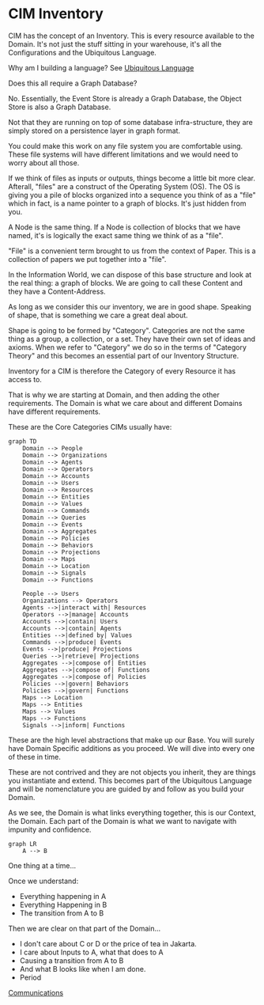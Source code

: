 # CIM Inventory
CIM has the concept of an Inventory.
This is every resource available to the Domain.
It's not just the stuff sitting in your warehouse, it's all the Configurations and the Ubiquitous Language.

Why am I building a language? See [Ubiquitous Language](./UbiquitousLanguage.md)

Does this all require a Graph Database?

No. Essentially, the Event Store is already a Graph Database, the Object Store is also a Graph Database.

Not that they are running on top of some database infra-structure, they are simply stored on a persistence layer in graph format.

You could make this work on any file system you are comfortable using.  These file systems will have different limitations and we would need to worry about all those.

If we think of files as inputs or outputs, things become a little bit more clear.  Afterall, "files" are a construct of the Operating System (OS). The OS is giving you a pile of blocks organized into a sequence you think of as a "file" which in fact, is a name pointer to a graph of blocks. It's just hidden from you.

A Node is the same thing. If a Node is collection of blocks that we have named, it's is logically the exact same thing we think of as a "file".

"File" is a convenient term brought to us from the context of Paper. This is a collection of papers we put together into a "file".

In the Information World, we can dispose of this base structure and look at the real thing: a graph of blocks. We are going to call these Content and they have a Content-Address.

As long as we consider this our inventory, we are in good shape. Speaking of shape, that is something we care a great deal about.

Shape is going to be formed by "Category". Categories are not the same thing as a group, a collection, or a set. They have their own set of ideas and axioms. When we refer to "Category" we do so in the terms of "Category Theory" and this becomes an essential part of our Inventory Structure.

Inventory for a CIM is therefore the Category of every Resource it has access to.

That is why we are starting at Domain, and then adding the other requirements. The Domain is what we care about and different Domains have different requirements.

These are the Core Categories CIMs usually have:
```mermaid
graph TD
    Domain --> People
    Domain --> Organizations
    Domain --> Agents
    Domain --> Operators
    Domain --> Accounts
    Domain --> Users
    Domain --> Resources
    Domain --> Entities
    Domain --> Values
    Domain --> Commands
    Domain --> Queries
    Domain --> Events
    Domain --> Aggregates
    Domain --> Policies
    Domain --> Behaviors
    Domain --> Projections
    Domain --> Maps
    Domain --> Location
    Domain --> Signals
    Domain --> Functions

    People --> Users
    Organizations --> Operators
    Agents -->|interact with| Resources
    Operators -->|manage| Accounts
    Accounts -->|contain| Users
    Accounts -->|contain| Agents
    Entities -->|defined by| Values
    Commands -->|produce| Events
    Events -->|produce| Projections
    Queries -->|retrieve| Projections
    Aggregates -->|compose of| Entities
    Aggregates -->|compose of| Functions
    Aggregates -->|compose of| Policies
    Policies -->|govern| Behaviors
    Policies -->|govern| Functions
    Maps --> Location
    Maps --> Entities
    Maps --> Values
    Maps --> Functions
    Signals -->|inform| Functions
```

These are the high level abstractions that make up our Base.
You will surely have Domain Specific additions as you proceed.
We will dive into every one of these in time.

These are not contrived and they are not objects you inherit, they are things you instantiate and extend.
This becomes part of the Ubiquitous Language and will be nomenclature you are guided by and follow as you build your Domain.

As we see, the Domain is what links everything together, this is our Context, the Domain.
Each part of the Domain is what we want to navigate with impunity and confidence.

```mermaid
graph LR
    A --> B
```

One thing at a time...

Once we understand:
  - Everything happening in A
  - Everything Happening in B
  - The transition from A to B

Then we are clear on that part of the Domain...
- I don't care about C or D or the price of tea in Jakarta.
- I care about Inputs to A, what that does to A
- Causing a transition from A to B
- And what B looks like when I am done.
- Period

[Communications](./Communications.md)